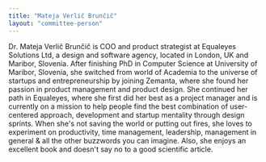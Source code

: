 ```yaml
---
title: "Mateja Verlič Brunčič"
layout: "committee-person"
---
```


Dr. Mateja Verlič Brunčič is COO and product strategist at Equaleyes Solutions Ltd, a design and software agency, located in London, UK and Maribor, Slovenia. After finishing PhD in Computer Science at University of Maribor, Slovenia, she switched from world of Academia to the universe of startups and entrepreneurship by joining Zemanta, where she found her passion in product management and product design. She continued her path in Equaleyes, where she first did her best as a project manager and is currently on a mission to help people find the best combination of user-centered approach, development and startup mentality through design sprints. When she's not saving the world or putting out fires, she loves to experiment on productivity, time management, leadership, management in general & all the other buzzwords you can imagine. Also, she enjoys an excellent book and doesn't say no to a good scientific article.
